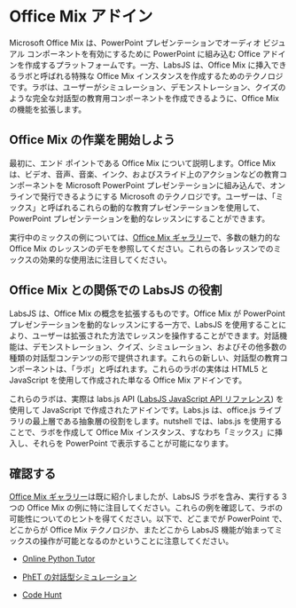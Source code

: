 # Office Mix アドイン




Microsoft Office Mix は、PowerPoint プレゼンテーションでオーディオ ビジュアル コンポーネントを有効にするために PowerPoint に組み込む Office アドインを作成するプラットフォームです。一方、LabsJS は、Office Mix に挿入できるラボと呼ばれる特殊な Office Mix インスタンスを作成するためのテクノロジです。ラボは、ユーザーがシミュレーション、デモンストレーション、クイズのような完全な対話型の教育用コンポーネントを作成できるように、Office Mix の機能を拡張します。

## Office Mix の作業を開始しよう

最初に、エンド ポイントである Office Mix について説明します。Office Mix は、ビデオ、音声、音楽、インク、およびスライド上のアクションなどの教育コンポーネントを Microsoft PowerPoint プレゼンテーションに組み込んで、オンラインで発行できるようにする Microsoft のテクノロジです。ユーザーは、「ミックス」と呼ばれるこれらの動的な教育プレゼンテーションを使用して、PowerPoint プレゼンテーションを動的なレッスンにすることができます。

実行中のミックスの例については、[Office Mix ギャラリー](https://mix.office.com/Gallery)で、多数の魅力的な Office Mix のレッスンのデモを参照してください。これらの各レッスンでのミックスの効果的な使用法に注目してください。


## Office Mix との関係での LabsJS の役割

LabsJS は、Office Mix の概念を拡張するものです。Office Mix が PowerPoint プレゼンテーションを動的なレッスンにする一方で、LabsJS を使用することにより、ユーザーは拡張された方法でレッスンを操作することができます。対話機能は、デモンストレーション、クイズ、シミュレーション、およびその他多数の種類の対話型コンテンツの形で提供されます。これらの新しい、対話型の教育コンポーネントは、「ラボ」と呼ばれます。これらのラボの実体は HTML5 と JavaScript を使用して作成された単なる Office Mix アドインです。

これらのラボは、実際は labs.js API ([LabsJS JavaScript API リファレンス](../../../reference/office-mix/labsjs-javascript-api-reference.md)) を使用して JavaScript で作成されたアドインです。Labs.js は、office.js ライブラリの最上層である抽象層の役割をします。nutshell では、labs.js を使用することで、ラボを作成して Office Mix インスタンス、すなわち「ミックス」に挿入し、それらを PowerPoint で表示することが可能になります。


## 確認する

[Office Mix ギャラリー](https://mix.office.com/Gallery)は既に紹介しましたが、LabsJS ラボを含み、実行する 3 つの Office Mix の例に特に注目してください。これらの例を確認して、ラボの可能性についてのヒントを得てください。以下で、どこまでが PowerPoint で、どこからが Office Mix テクノロジか、またどこから LabsJS 機能が始まってミックスの操作が可能となるのかということに注意してください。


- [Online Python Tutor](https://mix.office.com/watch/1tkuqw9i7m4jr)
    
- [PhET の対話型シミュレーション](https://mix.office.com/watch/obibkt80fj52)
    
- [Code Hunt](https://mix.office.com/watch/q4tnp5au9mbo)
    

